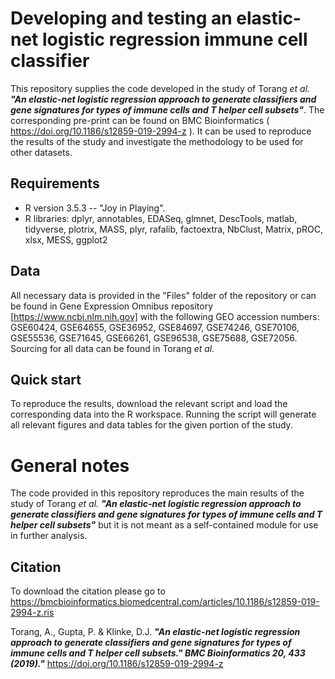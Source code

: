# **Developing and testing an elastic-net logistic regression immune cell classifier**

This repository supplies the code developed in the study of Torang _et al._ **_"An elastic-net logistic regression approach to generate classifiers and gene signatures for types of immune cells and T helper cell subsets"_**. The corresponding pre-print can be found on BMC Bioinformatics ( https://doi.org/10.1186/s12859-019-2994-z ). It can be used to reproduce the results of the study and investigate the methodology to be used for other datasets.

## **Requirements**

* R version 3.5.3 -- "Joy in Playing".
* R libraries: dplyr, annotables, EDASeq, glmnet, DescTools, matlab, tidyverse, plotrix, MASS, plyr, rafalib, factoextra, NbClust, Matrix, pROC, xlsx, MESS, ggplot2

## **Data**

All necessary data is provided in the "Files" folder of the repository or can be found in Gene Expression Omnibus repository [https://www.ncbi.nlm.nih.gov] with the following GEO accession numbers: GSE60424, GSE64655, GSE36952, GSE84697, GSE74246, GSE70106, GSE55536, GSE71645, GSE66261, GSE96538, GSE75688, GSE72056. Sourcing for all data can be found in Torang _et al._

## **Quick start**

To reproduce the results, download the relevant script and load the corresponding data into the R workspace. Running the script will generate all relevant figures and data tables for the given portion of the study.

# General notes

The code provided in this repository reproduces the main results of the study of Torang _et al._ **_"An elastic-net logistic regression approach to generate classifiers and gene signatures for types of immune cells and T helper cell subsets"_** but it is not meant as a self-contained module for use in further analysis.

## Citation
To download the citation please go to  https://bmcbioinformatics.biomedcentral.com/articles/10.1186/s12859-019-2994-z.ris

Torang, A., Gupta, P. & Klinke, D.J. **_"An elastic-net logistic regression approach to generate classifiers and gene signatures for types of immune cells and T helper cell subsets." BMC Bioinformatics 20, 433 (2019)."_** https://doi.org/10.1186/s12859-019-2994-z

